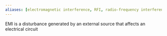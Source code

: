 ```yaml
---
aliases: [electromagnetic interference, RFI, radio-frequency interference]
---
```

EMI is a disturbance generated by an external source that affects an electrical circuit